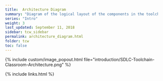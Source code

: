 ```yaml
---
title:  Architecture Diagram
summary: "Diagram of the logical layout of the components in the toolchain workshop"
series: "Intro"
weight: 3
last_updated: September 11, 2018
sidebar: tcw_sidebar
permalink: architecture_diagram.html
folder: tcw
toc: false
---
```


{% include custom/image_popout.html file="introduction/SDLC-Toolchain-Classroom-Architecture.png" %}

{% include links.html %}
